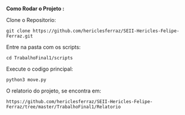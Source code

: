 **Como Rodar o Projeto :** 

Clone o Repositorio:


	git clone https://github.com/hericlesferraz/SEII-Hericles-Felipe-Ferraz.git 

Entre na pasta com os scripts:

    cd TrabalhoFinal1/scripts

Execute o codigo principal:

    python3 move.py

	
O relatorio do projeto, se encontra em:

    https://github.com/hericlesferraz/SEII-Hericles-Felipe-Ferraz/tree/master/TrabalhoFinal1/Relatorio
	


